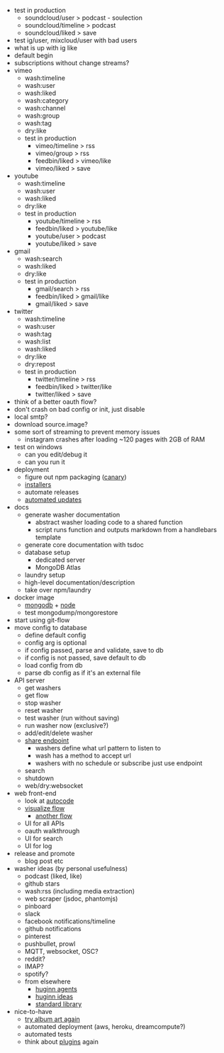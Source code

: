 - test in production
  - soundcloud/user > podcast - soulection
  - soundcloud/timeline > podcast
  - soundcloud/liked > save
- test ig/user, mixcloud/user with bad users
- what is up with ig like
- default begin
- subscriptions without change streams?
- vimeo
  - wash:timeline
  - wash:user
  - wash:liked
  - wash:category
  - wash:channel
  - wash:group
  - wash:tag
  - dry:like
  - test in production
    - vimeo/timeline > rss
    - vimeo/group > rss
    - feedbin/liked > vimeo/like
    - vimeo/liked > save
- youtube
  - wash:timeline
  - wash:user
  - wash:liked
  - dry:like
  - test in production
    - youtube/timeline > rss
    - feedbin/liked > youtube/like
    - youtube/user > podcast
    - youtube/liked > save
- gmail
  - wash:search
  - wash:liked
  - dry:like
  - test in production
    - gmail/search > rss
    - feedbin/liked > gmail/like
    - gmail/liked > save
- twitter
  - wash:timeline
  - wash:user
  - wash:tag
  - wash:list
  - wash:liked
  - dry:like
  - dry:repost
  - test in production
    - twitter/timeline > rss
    - feedbin/liked > twitter/like
    - twitter/liked > save
- think of a better oauth flow?
- don't crash on bad config or init, just disable
- local smtp?
- download source.image?
- some sort of streaming to prevent memory issues
  - instagram crashes after loading ~120 pages with 2GB of RAM
- test on windows
  - can you edit/debug it
  - can you run it
- deployment
  - figure out npm packaging ([canary](https://docs.npmjs.com/cli/dist-tag))
  - [installers](https://oclif.io/docs/releasing)
  - automate releases
  - [automated updates](https://oclif.io/docs/releasing)
- docs
  - generate washer documentation
    - abstract washer loading code to a shared function
    - script runs function and outputs markdown from a handlebars template
  - generate core documentation with tsdoc
  - database setup
    - dedicated server
    - MongoDB Atlas
  - laundry setup
  - high-level documentation/description
  - take over npm/laundry
- docker image
  - [mongodb](https://hub.docker.com/_/mongo/) + [node](https://hub.docker.com/_/node)
  - test mongodump/mongorestore
- start using git-flow
- move config to database
  - define default config
  - config arg is optional
  - if config passed, parse and validate, save to db
  - if config is not passed, save default to db
  - load config from db
  - parse db config as if it's an external file
- API server
  - get washers
  - get flow
  - stop washer
  - reset washer
  - test washer (run without saving)
  - run washer now (exclusive?)
  - add/edit/delete washer
  - [share endpoint](https://feedbin.com/help/sharing-read-it-later-services/)
    - washers define what url pattern to listen to
    - wash has a method to accept url
    - washers with no schedule or subscribe just use endpoint
  - search
  - shutdown
  - web/dry:websocket
- web front-end
  - look at [autocode](https://autocode.stdlib.com)
  - [visualize flow](https://observablehq.com/@nitaku/tangled-tree-visualization-ii)
    - [another flow](https://pudding.cool/2020/03/census-history/)
  - UI for all APIs
  - oauth walkthrough
  - UI for search
  - UI for log
- release and promote
  - blog post etc
- washer ideas (by personal usefulness)
  - podcast (liked, like)
  - github stars
  - wash:rss (including media extraction)
  - web scraper (jsdoc, phantomjs)
  - pinboard
  - slack
  - facebook notifications/timeline
  - github notifications
  - pinterest
  - pushbullet, prowl
  - MQTT, websocket, OSC?
  - reddit?
  - IMAP?
  - spotify?
  - from elsewhere
    - [huginn agents](https://github.com/huginn/huginn/wiki/Agent-Types-&-Descriptions)
    - [huginn ideas](https://github.com/huginn/huginn/issues/353)
    - [standard library](https://stdlib.com/search/)
- nice-to-have
  - [try album art again](https://stackoverflow.com/questions/18710992/how-to-add-album-art-with-ffmpeg)
  - automated deployment (aws, heroku, dreamcompute?)
  - automated tests
  - think about [plugins](https://lerna.js.org) again
